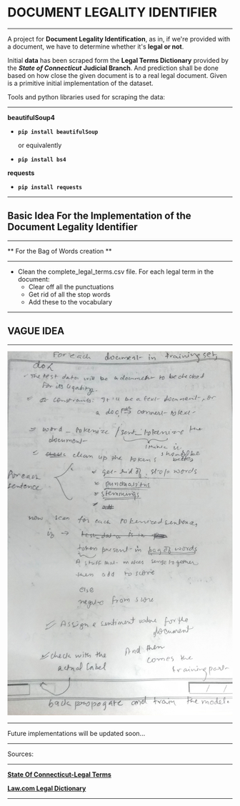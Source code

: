 # DOCUMENT LEGALITY IDENTIFIER
___

A project for **Document Legality Identification**, as in, if we're provided with a document, we have to determine whether it's **legal or not**.

Initial **data** has been scraped form the **Legal Terms Dictionary** provided by the ***State of Connecticut*** **Judicial Branch**. And prediction shall be done based on how close the given document is to a real legal document. Given is a primitive initial implementation of the dataset.


Tools and python libraries used for scraping the data:
___

**beautifulSoup4** 
* **```pip install beautifulSoup```**

  or equivalently

* **```pip install bs4```**

**requests**
* **```pip install requests```**
___

## Basic Idea For the Implementation of the Document Legality Identifier
___

** For the Bag of Words creation **
___

*   Clean the complete_legal_terms.csv file. For each legal term in the document: 
    *   Clear off all the punctuations
    *   Get rid of all the stop words
    *   Add these to the vocabulary

___
## VAGUE IDEA
___
![VAGUE_IDEA](./implementation_idea.jpg)

___

Future implementations will be updated soon...
___

Sources:
___

 **[State Of Connecticut-Legal Terms](https://www.jud.ct.gov/legalterms.htm)**

 **[Law.com Legal Dictionary](https://dictionary.law.com/Default.aspx?letter=A)**

 ___
 

